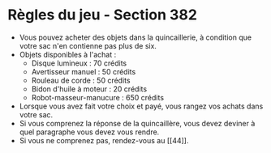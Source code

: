 # Règles du jeu - Section 382

- Vous pouvez acheter des objets dans la quincaillerie, à condition que votre sac n'en contienne pas plus de six.
- Objets disponibles à l'achat :
  - Disque lumineux : 70 crédits
  - Avertisseur manuel : 50 crédits
  - Rouleau de corde : 50 crédits
  - Bidon d'huile à moteur : 20 crédits
  - Robot-masseur-manucure : 650 crédits
- Lorsque vous avez fait votre choix et payé, vous rangez vos achats dans votre sac.
- Si vous comprenez la réponse de la quincaillère, vous devez deviner à quel paragraphe vous devez vous rendre.
- Si vous ne comprenez pas, rendez-vous au [[44]].
